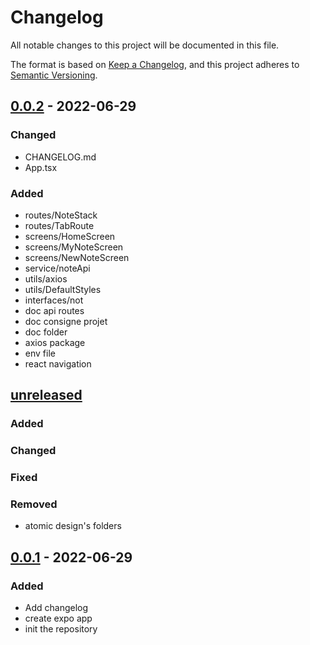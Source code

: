 # Changelog

All notable changes to this project will be documented in this file.

The format is based on [Keep a Changelog](https://keepachangelog.com/en/1.0.0/),
and this project adheres to [Semantic Versioning](https://semver.org/spec/v2.0.0.html).

## [0.0.2] - 2022-06-29

### Changed

- CHANGELOG.md
- App.tsx

### Added

- routes/NoteStack
- routes/TabRoute
- screens/HomeScreen
- screens/MyNoteScreen
- screens/NewNoteScreen
- service/noteApi
- utils/axios
- utils/DefaultStyles
- interfaces/not
- doc api routes
- doc consigne projet
- doc folder
- axios package
- env file
- react navigation

## [unreleased]

### Added

### Changed

### Fixed

### Removed

- atomic design's folders

## [0.0.1] - 2022-06-29

### Added

- Add changelog
- create expo app
- init the repository

[unreleased]: https://github.com/LouisPLN/RN-Learning-Notes/compare/v0.0.2...develop
[0.0.2]: https://github.com/LouisPLN/RN-Learning-Notes/releases/tag/v.0.0.2
[0.0.1]: https://github.com/LouisPLN/RN-Learning-Notes/releases/tag/v.0.0.1
